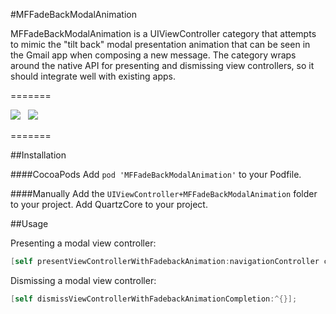 #MFFadeBackModalAnimation

MFFadeBackModalAnimation is a UIViewController category that attempts to mimic the "tilt back" modal presentation animation that can be seen in the Gmail app when composing a new message. The category wraps around the native API for presenting and dismissing view controllers, so it should integrate well with existing apps.

=======

![](http://imgur.com/pbJSi71.png?1)  &nbsp;  ![](http://imgur.com/j1yLJod.png?1)

=======

##Installation

####CocoaPods
Add `pod 'MFFadeBackModalAnimation'` to your Podfile.

####Manually
Add the `UIViewController+MFFadeBackModalAnimation` folder to your project. Add QuartzCore to your project.


##Usage

Presenting a modal view controller:
```objective-c
[self presentViewControllerWithFadebackAnimation:navigationController completion:^{}];
```

Dismissing a modal view controller:
```objective-c
[self dismissViewControllerWithFadebackAnimationCompletion:^{}];